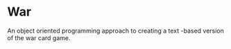 # War
An object oriented programming approach to creating a text -based version of the war card game.

